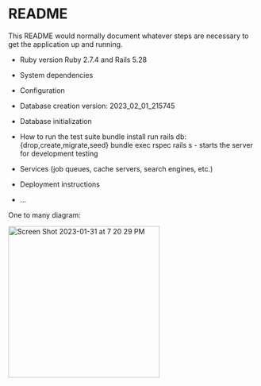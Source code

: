 # README

This README would normally document whatever steps are necessary to get the
application up and running.


* Ruby version
Ruby 2.7.4 and Rails 5.28

* System dependencies

* Configuration

* Database creation
  version: 2023_02_01_215745

* Database initialization

* How to run the test suite
  bundle install
  run rails db:{drop,create,migrate,seed}
  bundle exec rspec
  rails s - starts the server for development testing

* Services (job queues, cache servers, search engines, etc.)

* Deployment instructions

* ...

One to many diagram:

<img width="305" alt="Screen Shot 2023-01-31 at 7 20 29 PM" src="https://user-images.githubusercontent.com/112577589/217395952-59f052bb-23cf-4228-97f5-8323628e439f.png">

